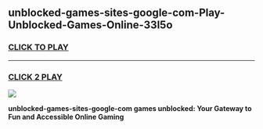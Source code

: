 
## unblocked-games-sites-google-com-Play-Unblocked-Games-Online-33l5o
<h3>
<a href="https://premium76.site?title=unblocked-games-sites-google-com&ref=24A">CLICK TO PLAY</a></h3>
<hr>

<h3>
<a href="https://premium76.site?title=unblocked-games-sites-google-com&ref=24A">CLICK 2 PLAY</a>
  
</h3>

<a href="https://premium76.site?title=unblocked-games-sites-google-com&ref=24A"><img src="https://clearcache.store/games.png"></a>


**unblocked-games-sites-google-com games unblocked: Your Gateway to Fun and Accessible Online Gaming**
